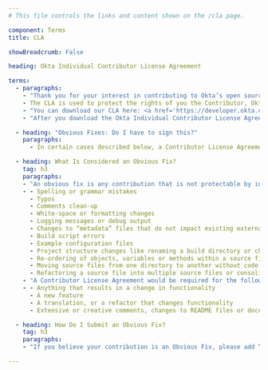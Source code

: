 ```yaml
---
# This file controls the links and content shown on the /cla page.

component: Terms
title: CLA

showBreadcrumb: False

heading: Okta Individual Contributor License Agreement

terms:
  - paragraphs:
    - "Thank you for your interest in contributing to Okta’s open source projects! We have developed an Individual Contributor License Agreement (CLA) for developers to sign when submitting code to Okta on our public repositories through PRs on GitHub (or other methods). This CLA allows us to merge in code (or build upon suggested code) in our sample apps and SDKs, giving us the ability to utilize that code in the course of our business. A CLA is vital to building up public code repositories that can be used by a business. The use of CLAs is common in the development of software, especially open source software. Examples of other entities that use CLAs are <a href='https://www.apache.org/licenses/icla.txt'>The Apache Software Foundation</a>, the <a href='https://eclipse.org/legal/ECA.php'>Eclipse Foundation</a>, and <a href='https://cla.developers.google.com/about/google-individual?csw=1'>Google</a>."
    - The CLA is used to protect the rights of you the Contributor, Okta, and Okta’s users. The CLA does not take away any right, title, or interest you have in your contribution and only assigns the rights specified in the CLA to Okta in order to allow Okta and Okta’s users to use your contribution.
    - "You can download our CLA here: <a href='https://developer.okta.com/sites/all/themes/developer/pdf/okta_individual_contributor_license_agreement_2016-11.pdf'>Okta Individual Contributor License Agreement</a>"
    - "After you download the Okta Individual Contributor License Agreement, please read and sign it, and then email the signed copy to <a href='mailto:CLA@okta.com'>CLA@okta.com</a>."

  - heading: "Obvious Fixes: Do I have to sign this?"
    paragraphs:
      - In certain cases described below, a Contributor License Agreement may not be required if the contribution(s) are minor enough not to be considered intellectual property protectable by copyright or patent law (an “Obvious Fix”). This allows you to make contributions to Okta for Obvious Fixes without signing anything.

  - heading: What Is Considered an Obvious Fix?
    tag: h3
    paragraphs:
    - "An obvious fix is any contribution that is not protectable by intellectual property law. We generally consider Obvious Fixes to be changes that do not introduce any new functionality or creativity, for example:"
    - - Spelling or grammar mistakes
      - Typos
      - Comments clean-up
      - White-space or formatting changes
      - Logging messages or debug output
      - Changes to “metadata” files that do not impact existing external dependencies such as the .gitignore file
      - Build script errors
      - Example configuration files
      - Project structure changes like renaming a build directory or changing a constant
      - Re-ordering of objects, variables or methods within a source file
      - Moving source files from one directory to another without code changes
      - Refactoring a source file into multiple source files or consolidating multiple source files a single source file without changing functionality
    - "A Contributor License Agreement would be required for the following as they are not Obvious Fixes:"
    - - Anything that results in a change in functionality
      - A new feature
      - A translation, or a refactor that changes functionality
      - Extensive or creative comments, changes to README files or documentation

  - heading: How Do I Submit an Obvious Fix?
    tag: h3
    paragraphs:
    - "If you believe your contribution is an Obvious Fix, please add “Obvious Fix” to the pull request description. If Okta believes it is not an Obvious Fix we may request that you <a href='https://developer.okta.com/cla/okta_individual_contributor_license_agreement_2016-11.pdf'>sign a CLA</a> before we merge your pull request."

---
```

